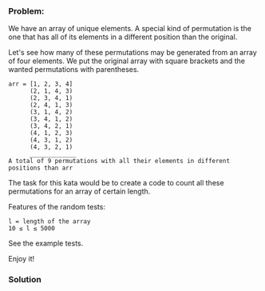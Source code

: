 ### Problem:
<p>We have an array of unique elements. A special kind of permutation is the one that has all of its elements in a different position than the original.</p>
<p>Let&apos;s see how many of these permutations may be generated from an array of four elements. We put the original array with square brackets and the wanted permutations with parentheses. </p>
<pre><code>arr = [1, 2, 3, 4]
      (2, 1, 4, 3)
      (2, 3, 4, 1)
      (2, 4, 1, 3)
      (3, 1, 4, 2)
      (3, 4, 1, 2)
      (3, 4, 2, 1)
      (4, 1, 2, 3)
      (4, 3, 1, 2)
      (4, 3, 2, 1)
      _____________
A total of 9 permutations with all their elements in different positions than arr</code></pre><p>The task for this kata would be to create a code to count all these permutations for an array of certain length.</p>
<p>Features of the random tests:</p>
<pre><code>l = length of the array
10 &#x2264; l &#x2264; 5000</code></pre><p>See the example tests.</p>
<p>Enjoy it!</p>

### Solution